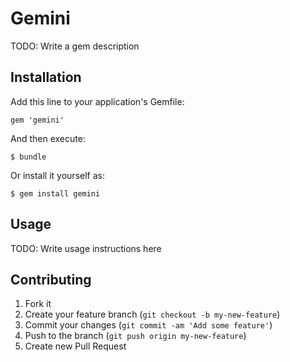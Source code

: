 # Gemini

TODO: Write a gem description

## Installation

Add this line to your application's Gemfile:

    gem 'gemini'

And then execute:

    $ bundle

Or install it yourself as:

    $ gem install gemini

## Usage

TODO: Write usage instructions here

## Contributing

1. Fork it
2. Create your feature branch (`git checkout -b my-new-feature`)
3. Commit your changes (`git commit -am 'Add some feature'`)
4. Push to the branch (`git push origin my-new-feature`)
5. Create new Pull Request
